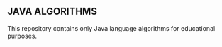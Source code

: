 ## **JAVA ALGORITHMS**

This repository contains only Java language algorithms for educational purposes.